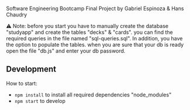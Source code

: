 Software Engineering Bootcamp Final Project by Gabriel Espinoza & Hans Chaudry


⚠ Note: before you start you have to manually create the database "studyapp" and create the tables "decks" & "cards". you can find the required queries in the file named "sql-queries.sql". In addition, you have the option to populate the tables. when you are sure that your db is ready open the file "db.js" and enter your db password.

## Development

How to start:

- `npm install` to install all required dependencies "node_modules"
- `npm start` to develop